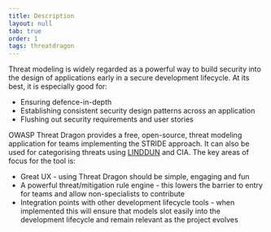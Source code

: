 ```yaml
---
title: Description
layout: null
tab: true
order: 1
tags: threatdragon
---
```


Threat modeling is widely regarded as a powerful way to build security into the design of applications early in a secure development lifecycle.
At its best, it is especially good for:
* Ensuring defence-in-depth
* Establishing consistent security design patterns across an application
* Flushing out security requirements and user stories

OWASP Threat Dragon provides a free, open-source, threat modeling application for teams implementing the STRIDE approach.
It can also be used for categorising threats using [LINDDUN](https://www.linddun.org/) and CIA.
The key areas of focus for the tool is:
* Great UX - using Threat Dragon should be simple, engaging and fun
* A powerful threat/mitigation rule engine - this lowers the barrier to entry for teams and allow non-specialists to contribute
* Integration points with other development lifecycle tools - when implemented this will ensure that models slot easily into the development lifecycle and remain relevant as the project evolves
